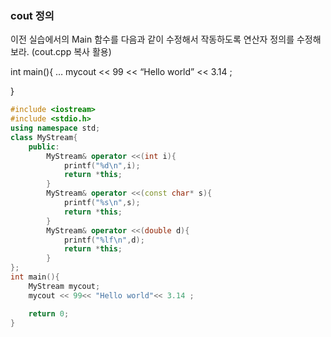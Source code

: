 ### cout 정의

이전 실습에서의 Main 함수를 다음과 같이 수정해서 작동하도록 연산자 정의를 수정해보라. (cout.cpp 복사 활용)

int main(){
  …
  mycout << 99 << “Hello world” << 3.14 ;

}

```c++
#include <iostream>
#include <stdio.h>
using namespace std;
class MyStream{
	public:
		MyStream& operator <<(int i){
			printf("%d\n",i);
            return *this;
		}
		MyStream& operator <<(const char* s){
			printf("%s\n",s);
            return *this;
		}
		MyStream& operator <<(double d){
			printf("%lf\n",d);
            return *this;
		}
};
int main(){
    MyStream mycout;
    mycout << 99<< "Hello world"<< 3.14 ;

	return 0;
}

```
